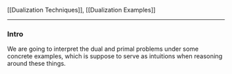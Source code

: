 
[[Dualization Techniques]], [[Dualization Examples]]

--- 

### **Intro**

We are going to interpret the dual and primal problems under some concrete examples, which is suppose to serve as intuitions when reasoning around these things. 



